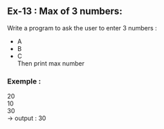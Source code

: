 ## Ex-13 : Max of 3 numbers: 
Write a program to ask the user to enter 3 numbers : 
- A  
- B  
- C  
Then print max number

### Exemple :
20  
10  
30  
-> output : 
30
